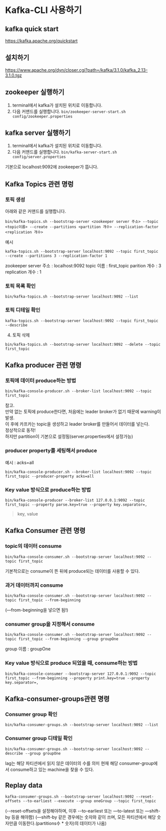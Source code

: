# Kafka-CLI 사용하기
## kafka quick start
https://kafka.apache.org/quickstart

## 설치하기
https://www.apache.org/dyn/closer.cgi?path=/kafka/3.1.0/kafka_2.13-3.1.0.tgz

## zookeeper 실행하기
1. terminal에서 kafka가 설치된 위치로 이동합니다.
2. 다음 커맨드를 실행합니다.
`bin/zookeeper-server-start.sh config/zookeeper.properties`


## kafka server 실행하기
1. terminal에서 kafka가 설치된 위치로 이동합니다.
2. 다음 커맨드를 실행합니다.
`bin/kafka-server-start.sh config/server.properties` 

기본으로 localhost:9092에 zookeeper가 뜹니다.

## Kafka Topics 관련 명렁

### 토픽 생성
아래와 같은 커맨드를 실행합니다.
```
bin/kafka-topics.sh --bootstrap-server <zookeeper server 주소> --topic <topic이름> --create --partitions <partition 개수> --replication-factor <replication 개수>
```

예시
```
kafka-topics.sh --bootstrap-server localhost:9092 --topic first_topic --create --partitions 3 --replication-factor 1
```

zookeeper server 주소 : localhost:9092
topic 이름 : first_topic
parition 개수 : 3
replication 개수 : 1


### 토픽 목록 확인
```
bin/kafka-topics.sh --bootstrap-server localhost:9092 --list
```


### 토픽 디테일 확인
```
kafka-topics.sh --bootstrap-server localhost:9092 --topic first_topic --describe
```


4. 토픽 삭제
```
bin/kafka-topics.sh --bootstrap-server localhost:9092 --delete --topic first_topic
```



## Kafka producer 관련 명령

### 토픽에 데이터 produce하는 방법
```
bin/kafka-console-producer.sh --broker-list localhost:9092 --topic first_topic
```

참고.  
만약 없는 토픽에 produce한다면, 처음에는 leader broker가 없기 때문에 warning이 발생.   
이 후에 카프카는 topic을 생성하고 leader broker를 만들어서 데이터를 넣는다.  
정상적으로 동작!  
하지만 partition이 기본으로 설정됨(server.properties에서 설정가능)

### producer property를 세팅해서 produce
예시 : acks=all
```
bin/kafka-console-producer.sh --broker-list localhost:9092 --topic first_topic --producer-property acks=all
```


### Key value 방식으로 produce하는 방법
```
bin/kafka-console-producer --broker-list 127.0.0.1:9092 --topic first_topic --property parse.key=true --property key.separator=,
```

> key, value



## Kafka Consumer 관련 명령

### topic의 데이터 consume

```
bin/kafka-console-consumer.sh --bootstrap-server localhost:9092 --topic first_topic
```

기본적으로는 consume이 뜬 뒤에 produce되는 데이터를 사용할 수 있다.

### 과거 데이터까지 consume
```
bin/kafka-console-consumer.sh --bootstrap-server localhost:9092 --topic first_topic --from-beginning
```
(—from-beginning을 넣으면 됨!)



### consumer group을 지정해서 consume

```
bin/kafka-console-consumer.sh --bootstrap-server localhost:9092 --topic first_topic --from-beginning --group groupOne
```

group 이름 : groupOne


### Key value 방식으로 produce 되었을 때, consume하는 방법
```
bin/kafka-console-consumer --bootstrap-server 127.0.0.1:9092 --topic first_topic --from-beginning --property print.key=true --property key.separator=,
```


## Kafka-consumer-groups관련 명령

### Consumer group 확인
```
bin/kafka-consumer-groups.sh --bootstrap-server localhost:9092 --list
```


### Consumer group 디테일 확인
```
bin/kafka-consumer-groups.sh --bootstrap-server localhost:9092 --describe --group groupOne
```
lag는 해당 파티션에서 읽지 않은 데이터의 수를 의미
현재 해당 consumer-group에서 consume하고 있는 machine을 찾을 수 있다.


## Replay data
```
kafka-consumer-groups.sh --bootstrap-server localhost:9092 --reset-offsets --to-earliest --execute --group oneGroup --topic first_topic
```

(--reset-offsets을 설정해야하며, 이후 --to-earliest 또는 —to-latest 또는 —shift-by 등을 해야함)
(—shift-by 같은 경우에는 숫자와 같이 쓰며, 모든 파티션에서 해당 숫자만큼 이동한다.(partitions수 * 숫자)의 데이터가 나옴)